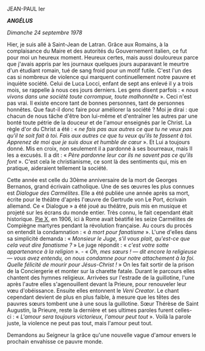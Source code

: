 JEAN-PAUL Ier

***ANGÉLUS***

*Dimanche 24 septembre 1978*

Hier, je suis allé à Saint-Jean de Latran. Grâce aux Romains, à la complaisance du Maire et des autorités du Gouvernement italien, ce fut pour moi un heureux moment. Heureux certes, mais aussi douloureux parce que j'avais appris par les journaux quelques jours auparavant le meurtre d'un étudiant romain, tué de sang froid pour un motif futile. C'est l'un des cas si nombreux de violence qui marquent continuellement notre pauvre et inquiète société. Celui de Luca Locci, enfant de sept ans enlevé il y a trois mois, se rappelle à nous ces jours derniers. Les gens disent parfois : « *nous vivons dans une société toute corrompue, toute malhonnête* ». Ceci n'est pas vrai. Il existe encore tant de bonnes personnes, tant de personnes honnêtes. Que faut-il donc faire pour améliorer la société ? Moi je dirai : que chacun de nous tâche d'être bon lui-même et d'entraîner les autres par une bonté toute pétrie de la douceur et de l'amour enseignés par le Christ. La règle d'or du Christ a été : « *ne fais pas aux autres ce que tu ne veux pas qu'il te soit fait à toi. Fais aux autres ce que tu veux qu'ils te fassent à toi. Apprenez de moi que je suis doux et humble de cœur* ». Et Lui a toujours donné. Mis en croix, non seulement il a pardonné à ses bourreaux, mais II les a excusés. Il a dit : « *Père pardonne leur car ils ne savent pas ce qu'ils font* ». C'est cela le christianisme, ce sont là des sentiments qui, mis en pratique, aideraient tellement la société.

Cette année est celle du 30ème anniversaire de la mort de Georges Bernanos, grand écrivain catholique. Une de ses œuvres les plus connues est *Dialogue des Carmélites*. Elle a été publiée une année après sa mort, écrite pour le théâtre d'après l'œuvre de Gertrude von Le Port, écrivain allemand. Ce « Dialogue » a été joué au théâtre, puis mis en musique et projeté sur les écrans du monde entier. Très connu, le fait cependant était historique. [Pie X](/content/pius-x/fr.html), en 1906, ici à Rome avait béatifié les seize Carmélites de Compiègne martyres pendant la révolution française. Au cours du procès on entendit la condamnation : « *à mort pour fanatisme* ». L'une d'elles dans sa simplicité demanda : « *Monsieur le Juge, s'il vous plait, qu'est-ce que cela veut dire fanatisme ?* » Le juge répondit : « *c'est votre sotte appartenance à la religion* ». - « *Oh, mes sœurs ! — dit encore la religieuse — vous avez entendu, on nous condamne pour notre attachement à la foi. Quelle félicité de mourir pour Jésus-Christ !* » On les fait sortir de la prison de la Conciergerie et monter sur la charette fatale. Durant le parcours elles chantent des hymnes religieux. Arrivées sur l'estrade de la guillotine, l'une après l'autre elles s'agenouillent devant la Prieure, pour renouveler leur vœu d'obéissance. Ensuite elles entonnent le *Veni Creator*. Le chant cependant devient de plus en plus faible, à mesure que les têtes des pauvres sœurs tombent une à une sous la guillotine. Sœur Thérèse de Saint Augustin, la Prieure, reste la dernière et ses ultimes paroles furent celles-ci : « *L'amour sera toujours victorieux, l'amour peut tout* ». Voilà la parole juste, la violence ne peut pas tout, mais l'amour peut tout.

Demandons au Seigneur la grâce qu'une nouvelle vague d'amour envers le prochain envahisse ce pauvre monde.